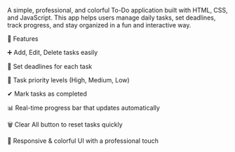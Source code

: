 A simple, professional, and colorful To-Do application built with HTML, CSS, and JavaScript.
This app helps users manage daily tasks, set deadlines, track progress, and stay organized in a fun and interactive way.

🚀 Features

➕ Add, Edit, Delete tasks easily

📅 Set deadlines for each task

🔼 Task priority levels (High, Medium, Low)

✔ Mark tasks as completed

📊 Real-time progress bar that updates automatically

🗑 Clear All button to reset tasks quickly

🎨 Responsive & colorful UI with a professional touch

